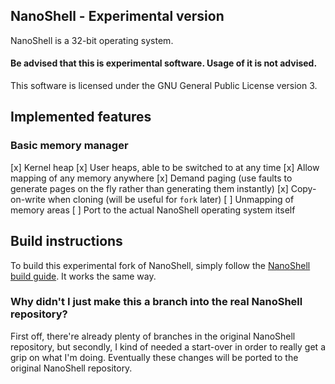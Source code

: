 ## NanoShell - Experimental version
NanoShell is a 32-bit operating system.

#### Be advised that this is experimental software. Usage of it is not advised.

This software is licensed under the GNU General Public License version 3.

## Implemented features
### Basic memory manager
[x] Kernel heap
[x] User heaps, able to be switched to at any time
[x] Allow mapping of any memory anywhere 
[x] Demand paging (use faults to generate pages on the fly rather than generating them instantly)
[x] Copy-on-write when cloning (will be useful for `fork` later)
[ ] Unmapping of memory areas
[ ] Port to the actual NanoShell operating system itself

## Build instructions

To build this experimental fork of NanoShell, simply follow the [NanoShell build guide](https://github.com/iProgramMC/NanoShellOS/blob/master/readme.md). It works the same way.

### Why didn't I just make this a branch into the real NanoShell repository?
First off, there're already plenty of branches in the original NanoShell repository, but secondly, I kind of needed a start-over in order to really get a
grip on what I'm doing. Eventually these changes will be ported to the original NanoShell repository.

